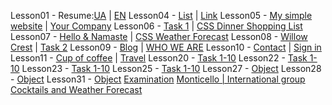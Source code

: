 Lesson01 - Resume:[UA](https://nazarbuzyl.github.io/1-front-end/students/buzyl_nazar/homework01-resume/index.html) | [EN](https://nazarbuzyl.github.io/1-front-end/students/buzyl_nazar/homework01-resume/en_resume.html)
Lesson04 - [List](https://nazarbuzyl.github.io/1-front-end/students/buzyl_nazar/homework02-lesson-4/task-1.html) | [Link](https://nazarbuzyl.github.io/1-front-end/students/buzyl_nazar/homework02-lesson-4/task-2-01.html)
Lesson05 - [My simple website](https://nazarbuzyl.github.io/1-front-end/students/buzyl_nazar/homework03-task1-lesson-5/index.html) | [Your Company](https://nazarbuzyl.github.io/1-front-end/students/buzyl_nazar/homework03-task2-lesson-5/index.html)
Lesson06 - [Task 1](https://nazarbuzyl.github.io/1-front-end/students/buzyl_nazar/homework04-lesson-6/task1.html) | [CSS Dinner Shopping List](https://nazarbuzyl.github.io/1-front-end/students/buzyl_nazar/homework04-lesson-6/task2.html)
Lesson07 - [Hello & Namaste](https://nazarbuzyl.github.io/1-front-end/students/buzyl_nazar/homework05-lesson-7/Task-1/index.html) | [CSS Weather Forecast](https://nazarbuzyl.github.io/1-front-end/students/buzyl_nazar/homework05-lesson-7/Task-2/index.html)
Lesson08 - [Willow Crest](https://nazarbuzyl.github.io/1-front-end/students/buzyl_nazar/homework06-lesson-8/Task-1/index.html) | [Task 2](https://nazarbuzyl.github.io/1-front-end/students/buzyl_nazar/homework06-lesson-8/Task-1/index.html)
Lesson09 - [Blog](https://nazarbuzyl.github.io/1-front-end/students/buzyl_nazar/homework07-lesson-9/task-1/index.html) | [WHO WE ARE](https://nazarbuzyl.github.io/1-front-end/students/buzyl_nazar/homework07-lesson-9/task-2/index.html)
Lesson10 - [Contact](https://nazarbuzyl.github.io/1-front-end/students/buzyl_nazar/homework08-lesson-10/task-1/index.html) | [Sign in](https://nazarbuzyl.github.io/1-front-end/students/buzyl_nazar/homework08-lesson-10/task-2/login/index.html)
Lesson11 - [Cup of coffee](https://nazarbuzyl.github.io/1-front-end/students/buzyl_nazar/homework09-lesson-11/task-1/index.html) | [Travel](https://nazarbuzyl.github.io/1-front-end/students/buzyl_nazar/homework09-lesson-11/task-2/index.html)
Lesson20 - [Task 1-10](https://nazarbuzyl.github.io/1-front-end/students/buzyl_nazar/homework12-lesson-20/build/index.html)
Lesson22 - [Task 1-10](https://nazarbuzyl.github.io/1-front-end/students/buzyl_nazar/homework13-lesson-23/build/index.html)
Lesson23 - [Task 1-10](https://nazarbuzyl.github.io/1-front-end/students/buzyl_nazar/homework14-lesson-23/build/index.html)
Lesson25 - [Task 1-10](https://nazarbuzyl.github.io/1-front-end/students/buzyl_nazar/homework15-lesson-25/build/index.html)
Lesson27 - [Object](https://nazarbuzyl.github.io/1-front-end/students/buzyl_nazar/homework16-lesson-27/build/index.html)
Lesson28 - [Object](https://nazarbuzyl.github.io/1-front-end/students/buzyl_nazar/homework17-lesson-28/build/index.html)
Lesson31 - [Object](https://nazarbuzyl.github.io/1-front-end/students/buzyl_nazar/homework18-lesson-31/build/index.html)
[Examination](https://nazarbuzyl.github.io/1-front-end/students/buzyl_nazar/examination_html-css/build/index.html)
[Monticello | International group](https://nazarbuzyl.github.io/1-front-end/students/buzyl_nazar/architecture/build/index.html)
[Cocktails and Weather Forecast](https://nazarbuzyl.github.io/1-front-end/students/buzyl_nazar/buzyl-final-project/build/index.html)
